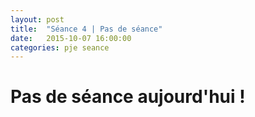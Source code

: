 ```yaml
---
layout: post
title:  "Séance 4 | Pas de séance"
date:   2015-10-07 16:00:00
categories: pje seance
---
```

Pas de séance aujourd'hui !
===========================
